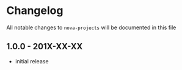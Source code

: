 # Changelog

All notable changes to `nova-projects` will be documented in this file

## 1.0.0 - 201X-XX-XX

- initial release
